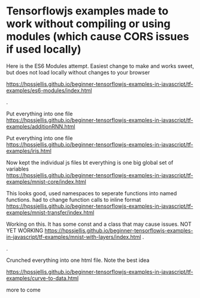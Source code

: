 

# Tensorflowjs examples made to work without compiling or using modules (which cause CORS issues if used locally)

Here is the ES6 Modules attempt. Easiest change to make and works sweet, but does not load locally without changes to your browser

https://hpssjellis.github.io/beginner-tensorflowjs-examples-in-javascript/tf-examples/es6-modules/index.html


.


Put everything into one file  
https://hpssjellis.github.io/beginner-tensorflowjs-examples-in-javascript/tf-examples/additionRNN.html

Put everything into one file  
https://hpssjellis.github.io/beginner-tensorflowjs-examples-in-javascript/tf-examples/iris.html

Now kept the individual js files bt everything is one big global set of variables  
https://hpssjellis.github.io/beginner-tensorflowjs-examples-in-javascript/tf-examples/mnist-core/index.html

This looks good, used namespaces to seperate functions into named functions. had to change function calls to inline format
https://hpssjellis.github.io/beginner-tensorflowjs-examples-in-javascript/tf-examples/mnist-transfer/index.html




Working on this. It has some const and a class that may cause issues. NOT YET WORKING
https://hpssjellis.github.io/beginner-tensorflowjs-examples-in-javascript/tf-examples/mnist-with-layers/index.html
.




.



Crunched everything into one html file. Note the best idea

https://hpssjellis.github.io/beginner-tensorflowjs-examples-in-javascript/tf-examples/curve-to-data.html






more to come
